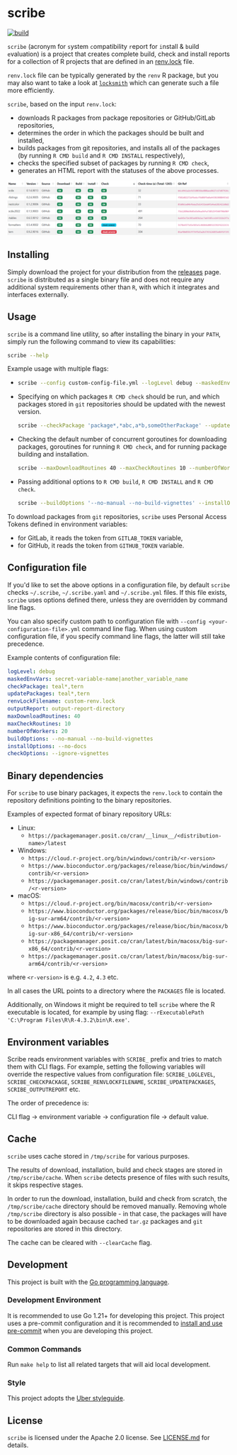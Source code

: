 # scribe

[![build](https://github.com/insightsengineering/scribe/actions/workflows/test.yml/badge.svg)](https://github.com/insightsengineering/scribe/actions/workflows/test.yml)

`scribe` (acronym for `s`ystem `c`ompatibility `r`eport for `i`nstall & `b`uild `e`valuation) is a project that creates complete build, check and install reports for a collection of R projects that are defined in an [renv.lock](https://rstudio.github.io/renv/articles/lockfile.html) file.

`renv.lock` file can be typically generated by the `renv` R package, but you may also want to take a look at [`locksmith`](https://github.com/insightsengineering/locksmith) which can generate such a file more efficiently.

`scribe`, based on the input `renv.lock`:

* downloads R packages from package repositories or GitHub/GitLab repositories,
* determines the order in which the packages should be built and installed,
* builds packages from git repositories, and installs all of the packages (by running `R CMD build` and `R CMD INSTALL` respectively),
* checks the specified subset of packages by running `R CMD check`,
* generates an HTML report with the statuses of the above processes.

![Report example](./images/report.png)

## Installing

Simply download the project for your distribution from the [releases](https://github.com/insightsengineering/scribe/releases) page. `scribe` is distributed as a single binary file and does not require any additional system requirements other than `R`, with which it integrates and interfaces externally.

## Usage

`scribe` is a command line utility, so after installing the binary in your `PATH`, simply run the following command to view its capabilities:

```bash
scribe --help
```

Example usage with multiple flags:

*   ```bash
    scribe --config custom-config-file.yml --logLevel debug --maskedEnvVars 'password|key|regexForAnEnvVarThatShouldNotBeDisplayed' --renvLockFilename output-renv.lock --reportDir output-report-directory
    ```
* Specifying on which packages `R CMD check` should be run, and which packages stored in `git` repositories should be updated with the newest version.
    ```bash
    scribe --checkPackage 'package*,*abc,a*b,someOtherPackage' --updatePackages 'gitPackage1,git*Package,*packageFromGit*'
    ```
* Checking the default number of concurrent goroutines for downloading packages, goroutines for running `R CMD check`, and for running package building and installation.
    ```bash
    scribe --maxDownloadRoutines 40 --maxCheckRoutines 10 --numberOfWorkers 20
    ```
* Passing additional options to `R CMD build`, `R CMD INSTALL` and `R CMD check`.
    ```bash
    scribe --buildOptions '--no-manual --no-build-vignettes' --installOptions '--no-docs' --checkOptions '--ignore-vignettes'
    ```

To download packages from `git` repositories, `scribe` uses Personal Access Tokens defined in environment variables:
* for GitLab, it reads the token from `GITLAB_TOKEN` variable,
* for GitHub, it reads the token from `GITHUB_TOKEN` variable.

## Configuration file

If you'd like to set the above options in a configuration file, by default `scribe` checks `~/.scribe`, `~/.scribe.yaml` and `~/.scribe.yml` files.
If this file exists, `scribe` uses options defined there, unless they are overridden by command line flags.

You can also specify custom path to configuration file with `--config <your-configuration-file>.yml` command line flag.
When using custom configuration file, if you specify command line flags, the latter will still take precedence.

Example contents of configuration file:

```yaml
logLevel: debug
maskedEnvVars: secret-variable-name|another_variable_name
checkPackage: teal*,tern
updatePackages: teal*,tern
renvLockFilename: custom-renv.lock
outputReport: output-report-directory
maxDownloadRoutines: 40
maxCheckRoutines: 10
numberOfWorkers: 20
buildOptions: --no-manual --no-build-vignettes
installOptions: --no-docs
checkOptions: --ignore-vignettes
```

## Binary dependencies

For `scribe` to use binary packages, it expects the `renv.lock` to contain the repository definitions pointing to the binary repositories.

Examples of expected format of binary repository URLs:

* Linux:
  * `https://packagemanager.posit.co/cran/__linux__/<distribution-name>/latest`
* Windows:
  * `https://cloud.r-project.org/bin/windows/contrib/<r-version>`
  * `https://www.bioconductor.org/packages/release/bioc/bin/windows/contrib/<r-version>`
  * `https://packagemanager.posit.co/cran/latest/bin/windows/contrib/<r-version>`
* macOS:
  * `https://cloud.r-project.org/bin/macosx/contrib/<r-version>`
  * `https://www.bioconductor.org/packages/release/bioc/bin/macosx/big-sur-arm64/contrib/<r-version>`
  * `https://www.bioconductor.org/packages/release/bioc/bin/macosx/big-sur-x86_64/contrib/<r-version>`
  * `https://packagemanager.posit.co/cran/latest/bin/macosx/big-sur-x86_64/contrib/<r-version>`
  * `https://packagemanager.posit.co/cran/latest/bin/macosx/big-sur-arm64/contrib/<r-version>`

where `<r-version>` is e.g. `4.2`, `4.3` etc.

In all cases the URL points to a directory where the `PACKAGES` file is located.

Additionally, on Windows it might be required to tell `scribe` where the R executable is located, for example by using flag: `--rExecutablePath 'C:\Program Files\R\R-4.3.2\bin\R.exe'`.

## Environment variables

Scribe reads environment variables with `SCRIBE_` prefix and tries to match them with CLI flags.
For example, setting the following variables will override the respective values from configuration file:
`SCRIBE_LOGLEVEL`, `SCRIBE_CHECKPACKAGE`, `SCRIBE_RENVLOCKFILENAME`, `SCRIBE_UPDATEPACKAGES`, `SCRIBE_OUTPUTREPORT` etc.

The order of precedence is:

CLI flag → environment variable → configuration file → default value.

## Cache

`scribe` uses cache stored in `/tmp/scribe` for various purposes.

The results of download, installation, build and check stages are stored in `/tmp/scribe/cache`. When `scribe` detects presence of files with such results, it skips respective stages.

In order to run the download, installation, build and check from scratch, the `/tmp/scribe/cache` directory should be removed manually. Removing whole `/tmp/scribe` directory is also possible - in that case, the packages will have to be downloaded again because cached `tar.gz` packages and `git` repositories are stored in this directory.

The cache can be cleared with `--clearCache` flag.

## Development

This project is built with the [Go programming language](https://go.dev/).

### Development Environment

It is recommended to use Go 1.21+ for developing this project. This project uses a pre-commit configuration and it is recommended to [install and use pre-commit](https://pre-commit.com/#install) when you are developing this project.

### Common Commands

Run `make help` to list all related targets that will aid local development.

### Style

This project adopts the [Uber styleguide](https://github.com/uber-go/guide/blob/master/style.md).

## License

`scribe` is licensed under the Apache 2.0 license. See [LICENSE.md](LICENSE.md) for details.
